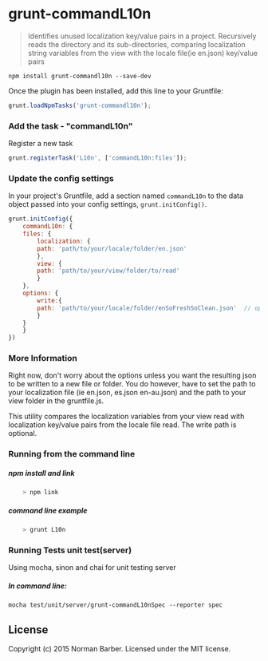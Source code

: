 # grunt-commandL10n
> Identifies unused localization key/value pairs in a project. Recursively reads the directory and its sub-directories, comparing localization string variables from the view with the locale file(ie en.json) key/value pairs


```shell
npm install grunt-commandl10n --save-dev
```

Once the plugin has been installed, add this line to your Gruntfile:

```js
grunt.loadNpmTasks('grunt-commandl10n');
```

### Add the task - "commandL10n"
Register a new task
```js
grunt.registerTask('L10n', ['commandL10n:files']);
```

### Update the config settings
In your project's Gruntfile, add a section named `commandL10n` to the data object passed into your config settings, `grunt.initConfig()`.

```js
grunt.initConfig({
    commandL10n: {
	files: {
	    localization: {
		path: 'path/to/your/locale/folder/en.json'
	    },
	    view: {
		path: 'path/to/your/view/folder/to/read'
	    }
	},
	options: {
	    write:{
		path: 'path/to/your/locale/folder/enSoFreshSoClean.json'  // optional
	    }
	}
    }
})
```

### More Information
Right now, don't worry about the options unless you want the resulting json to be written to a new file or folder.
You do however, have to set the path to your localization file (ie en.json, es.json  en-au.json) and the path to your view folder in the gruntfile.js.

This utility compares the localization variables from your view read with localization key/value pairs from the locale file read. The write path is optional.

### Running from the command line
##### npm install and link
```javascript
	> npm link
```

##### command line example
```javascript
	> grunt L10n
```


### Running Tests unit test(server)

Using mocha, sinon and chai for unit testing server

##### In command line:

    mocha test/unit/server/grunt-commandL10nSpec --reporter spec


## License
Copyright (c) 2015 Norman Barber. Licensed under the MIT license.

